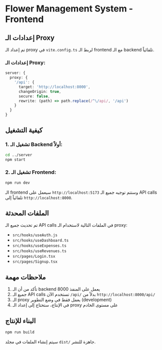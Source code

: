 # Flower Management System - Frontend

## إعدادات الـ Proxy

تم إعداد الـ proxy في `vite.config.ts` لربط الـ frontend مع الـ backend تلقائياً.

### إعدادات الـ Proxy:
```typescript
server: {
  proxy: {
    '/api': {
      target: 'http://localhost:8000',
      changeOrigin: true,
      secure: false,
      rewrite: (path) => path.replace(/^\/api/, '/api')
    }
  }
}
```

## كيفية التشغيل

### 1. تشغيل الـ Backend أولاً:
```bash
cd ../server
npm start
```

### 2. تشغيل الـ Frontend:
```bash
npm run dev
```

الـ frontend سيعمل على `http://localhost:5173` وستتم توجيه جميع الـ API calls تلقائياً إلى `http://localhost:8000`.

## الملفات المحدثة

تم تحديث جميع الـ API calls في الملفات التالية لاستخدام الـ proxy:

- `src/hooks/useAuth.js`
- `src/hooks/useDashboard.ts`
- `src/hooks/useExpenses.ts`
- `src/hooks/useRevenues.ts`
- `src/pages/Login.tsx`
- `src/pages/Signup.tsx`

## ملاحظات مهمة

1. تأكد من أن الـ backend يعمل على المنفذ 8000
2. جميع الـ API calls تستخدم الآن `/api/` بدلاً من `http://localhost:8000/api/`
3. الـ proxy يعمل فقط في وضع التطوير (development)
4. في الإنتاج، ستحتاج إلى إعداد الـ proxy على مستوى الخادم

## البناء للإنتاج

```bash
npm run build
```

سيتم إنشاء الملفات في مجلد `dist/` جاهزة للنشر.
